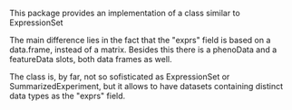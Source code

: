 This package provides an implementation of a class similar to ExpressionSet

The main difference lies in the fact that the "exprs" field is based on a data.frame, instead of a matrix.
Besides this there is a phenoData and a featureData slots, both data frames as well.  

The class is, by far, not so sofisticated as ExpressionSet or SummarizedExperiment, but it allows to have 
datasets containing distinct data types as the "exprs" field.

